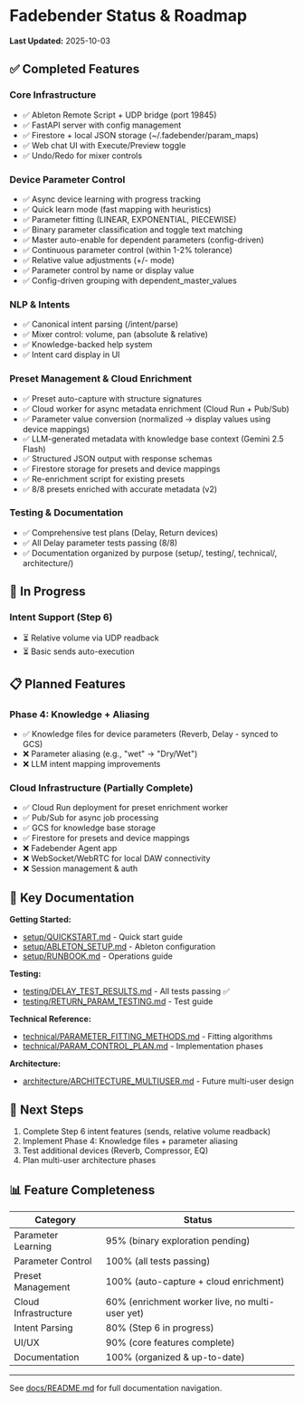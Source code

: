# Fadebender Status & Roadmap

**Last Updated:** 2025-10-03

## ✅ Completed Features

### Core Infrastructure
- ✅ Ableton Remote Script + UDP bridge (port 19845)
- ✅ FastAPI server with config management
- ✅ Firestore + local JSON storage (~/.fadebender/param_maps)
- ✅ Web chat UI with Execute/Preview toggle
- ✅ Undo/Redo for mixer controls

### Device Parameter Control
- ✅ Async device learning with progress tracking
- ✅ Quick learn mode (fast mapping with heuristics)
- ✅ Parameter fitting (LINEAR, EXPONENTIAL, PIECEWISE)
- ✅ Binary parameter classification and toggle text matching
- ✅ Master auto-enable for dependent parameters (config-driven)
- ✅ Continuous parameter control (within 1-2% tolerance)
- ✅ Relative value adjustments (+/- mode)
- ✅ Parameter control by name or display value
- ✅ Config-driven grouping with dependent_master_values

### NLP & Intents
- ✅ Canonical intent parsing (/intent/parse)
- ✅ Mixer control: volume, pan (absolute & relative)
- ✅ Knowledge-backed help system
- ✅ Intent card display in UI

### Preset Management & Cloud Enrichment
- ✅ Preset auto-capture with structure signatures
- ✅ Cloud worker for async metadata enrichment (Cloud Run + Pub/Sub)
- ✅ Parameter value conversion (normalized → display values using device mappings)
- ✅ LLM-generated metadata with knowledge base context (Gemini 2.5 Flash)
- ✅ Structured JSON output with response schemas
- ✅ Firestore storage for presets and device mappings
- ✅ Re-enrichment script for existing presets
- ✅ 8/8 presets enriched with accurate metadata (v2)

### Testing & Documentation
- ✅ Comprehensive test plans (Delay, Return devices)
- ✅ All Delay parameter tests passing (8/8)
- ✅ Documentation organized by purpose (setup/, testing/, technical/, architecture/)

## 🚧 In Progress

### Intent Support (Step 6)
- ⏳ Relative volume via UDP readback
- ⏳ Basic sends auto-execution

## 📋 Planned Features

### Phase 4: Knowledge + Aliasing
- ✅ Knowledge files for device parameters (Reverb, Delay - synced to GCS)
- ❌ Parameter aliasing (e.g., "wet" → "Dry/Wet")
- ❌ LLM intent mapping improvements

### Cloud Infrastructure (Partially Complete)
- ✅ Cloud Run deployment for preset enrichment worker
- ✅ Pub/Sub for async job processing
- ✅ GCS for knowledge base storage
- ✅ Firestore for presets and device mappings
- ❌ Fadebender Agent app
- ❌ WebSocket/WebRTC for local DAW connectivity
- ❌ Session management & auth

## 📁 Key Documentation

**Getting Started:**
- [setup/QUICKSTART.md](setup/QUICKSTART.md) - Quick start guide
- [setup/ABLETON_SETUP.md](setup/ABLETON_SETUP.md) - Ableton configuration
- [setup/RUNBOOK.md](setup/RUNBOOK.md) - Operations guide

**Testing:**
- [testing/DELAY_TEST_RESULTS.md](testing/DELAY_TEST_RESULTS.md) - All tests passing ✅
- [testing/RETURN_PARAM_TESTING.md](testing/RETURN_PARAM_TESTING.md) - Test guide

**Technical Reference:**
- [technical/PARAMETER_FITTING_METHODS.md](technical/PARAMETER_FITTING_METHODS.md) - Fitting algorithms
- [technical/PARAM_CONTROL_PLAN.md](technical/PARAM_CONTROL_PLAN.md) - Implementation phases

**Architecture:**
- [architecture/ARCHITECTURE_MULTIUSER.md](architecture/ARCHITECTURE_MULTIUSER.md) - Future multi-user design

## 🎯 Next Steps

1. Complete Step 6 intent features (sends, relative volume readback)
2. Implement Phase 4: Knowledge files + parameter aliasing
3. Test additional devices (Reverb, Compressor, EQ)
4. Plan multi-user architecture phases

## 📊 Feature Completeness

| Category | Status |
|----------|--------|
| Parameter Learning | 95% (binary exploration pending) |
| Parameter Control | 100% (all tests passing) |
| Preset Management | 100% (auto-capture + cloud enrichment) |
| Cloud Infrastructure | 60% (enrichment worker live, no multi-user yet) |
| Intent Parsing | 80% (Step 6 in progress) |
| UI/UX | 90% (core features complete) |
| Documentation | 100% (organized & up-to-date) |

---

See [docs/README.md](README.md) for full documentation navigation.
